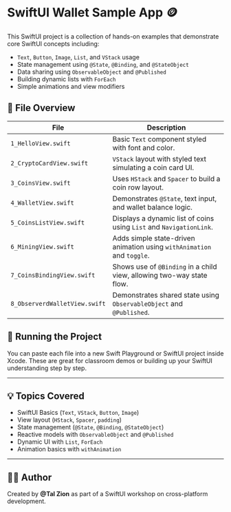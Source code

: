 # SwiftUI Wallet Sample App 🪙

This SwiftUI project is a collection of hands-on examples that demonstrate core SwiftUI concepts including:

- `Text`, `Button`, `Image`, `List`, and `VStack` usage
- State management using `@State`, `@Binding`, and `@StateObject`
- Data sharing using `ObservableObject` and `@Published`
- Building dynamic lists with `ForEach`
- Simple animations and view modifiers

## 📂 File Overview

| File                      | Description                                                                 |
|---------------------------|-----------------------------------------------------------------------------|
| `1_HelloView.swift`       | Basic `Text` component styled with font and color.                          |
| `2_CryptoCardView.swift`  | `VStack` layout with styled text simulating a coin card UI.                 |
| `3_CoinsView.swift`       | Uses `HStack` and `Spacer` to build a coin row layout.                      |
| `4_WalletView.swift`      | Demonstrates `@State`, text input, and wallet balance logic.                |
| `5_CoinsListView.swift`   | Displays a dynamic list of coins using `List` and `NavigationLink`.         |
| `6_MiningView.swift`      | Adds simple state-driven animation using `withAnimation` and `toggle`.      |
| `7_CoinsBindingView.swift`| Shows use of `@Binding` in a child view, allowing two-way state flow.       |
| `8_ObserverdWalletView.swift` | Demonstrates shared state using `ObservableObject` and `@Published`.     |

## 🧪 Running the Project

You can paste each file into a new Swift Playground or SwiftUI project inside Xcode. These are great for classroom demos or building up your SwiftUI understanding step by step.

---

## 💡 Topics Covered

- SwiftUI Basics (`Text`, `VStack`, `Button`, `Image`)
- View layout (`HStack`, `Spacer`, `padding`)
- State management (`@State`, `@Binding`, `@StateObject`)
- Reactive models with `ObservableObject` and `@Published`
- Dynamic UI with `List`, `ForEach`
- Animation basics with `withAnimation`

---

## 👨‍💻 Author

Created by **@Tal Zion** as part of a SwiftUI workshop on cross-platform development.
